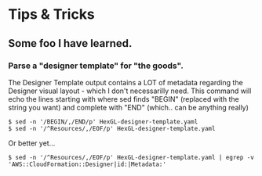 # Tips & Tricks

## Some foo I have learned.

### Parse a "designer template" for "the goods".  
The Designer Template output contains a LOT of metadata regarding the Designer visual layout - which I don't necessarilly need.
This command will echo the lines starting with where sed finds "BEGIN" (replaced with the string you want) and complete with "END" (which.. can be anything really)
```
$ sed -n '/BEGIN/,/END/p' HexGL-designer-template.yaml
$ sed -n '/^Resources/,/EOF/p' HexGL-designer-template.yaml
```
Or better yet...
```
$ sed -n '/^Resources/,/EOF/p' HexGL-designer-template.yaml | egrep -v 'AWS::CloudFormation::Designer|id:|Metadata:'
```

